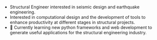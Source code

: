 - Structural Engineer interested in seismic design and earthquake engineering.
- Interested in computational design and the development of tools to enhance productivity at different stages in structural projects.
- 🌱 Currently learning new python frameworks and web development to generate useful applications for the structural engineering industry.

<!---
tovarog23/tovarog23 is a ✨ special ✨ repository because its `README.md` (this file) appears on your GitHub profile.
You can click the Preview link to take a look at your changes.
--->
